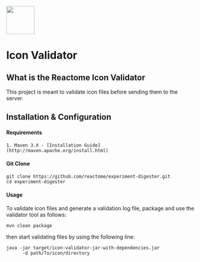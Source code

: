[<img src=https://user-images.githubusercontent.com/6883670/31999264-976dfb86-b98a-11e7-9432-0316345a72ea.png height=75 />](https://reactome.org)

# Icon Validator

## What is the Reactome Icon Validator

This project is meant to validate icon files before sending them to the server.

## Installation & Configuration

#### Requirements 
    1. Maven 3.X - [Installation Guide](http://maven.apache.org/install.html)
    
#### Git Clone
```console
git clone https://github.com/reactome/experiment-digester.git 
cd experiment-digester
```

#### Usage
To validate icon files and generate a validation log file, package and use the validator tool as follows:

```console
mvn clean package
```
then start validating files by using the following line:

```console
java -jar target/icon-validator-jar-with-dependencies.jar
      -d path/To/icon/directory
```






